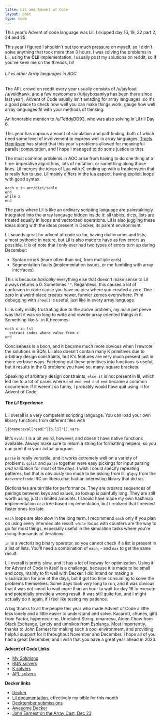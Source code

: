 ```yaml
---
title: Lil and Advent of Code
layout: post
type: code
---
```


This year's Advent of code language was Lil. I skipped day 16, 19, 22 part 2, 24 and 25.

This year I figured I shouldn't put too much pressure on myself, so I didn't solve anything that took more than 3 hours. I was 
solving the problems in Lil, using the **CLil** implementation. I usually post my solutions on reddit, so if you've seen me on
the threads, hi!

###### Lil vs other Array languages in AOC

The APL crowd on reddit every year usually consists of /u/jayfoad, /u/voidhawk, and a few newcomers (/u/jaybosamiya has been there
since last year). Advent of Code usually isn't amazing for array languages, so it's a good place to check how well you can make
things work, gauge how well array languages fit with your methods of thinking.

An honorable mention to /u/TeddyDD93, who was also solving in Lil till Day 6.

This year has copious amount of simulation and pathfinding, both of which need some level of involvement to express well in array
languages. [Troels Henriksen](https://futhark-lang.org/blog/2022-12-25-reflections-on-advent-of-code.html) has stated that this
year's problems allowed for meaningful parallel computation, and I hope I managed to do some justice to that.

The most common problems in AOC arise from having to do one thing at a time: imperative algorithms, lots of mutation, or something
along those lines. Lil merges the ideas of Lua with K, ending up with a frankenstein that is really fun to use. Lil mainly
differs in the lua aspect, having explicit loops with good syntax:
```
each x in arr/dict/table
end
while x
end
```
The parts where Lil is like an ordinary scripting language are painstakingly integrated into the array language hidden inside it:
all tables, dicts, lists are treated equally in loops and vectorized operations. Lil is also juggling these ideas along with the
ideas present in Decker, its parent environment.

Lil sounds great for advent of code so far, having dictionaries and lists, almost pythonic in nature, but Lil is also made to have
as few errors as possible. It is of note that I only ever had two types of errors turn up during December:
- Syntax errors (more often than not, from multiple `end`s)
- Segmentation faults (implementation issues, or me fumbling with array interfaces)

This is because *basically* everything else that doesn't make sense to Lil always returns a 0. Sometimes `""`. Regardless, this
causes a lot of confusion in code cause you have no idea where you created a zero. One zero in a weird place creates newer, funnier
zeroes everywhere. Print debugging with `show[]` is useful, just like in every array language.

Lil is only mildly frustrating due to the above problem, my main pet peeve was that it was so long to write and rewrite array 
oriented things in it. Something like `&'` in K becomes
```
each x in lst
  extract index where value from x
end
```
Conciseness is a boon, and it became much more obvious when I rewrote the solutions in BQN. Lil also doesn't contain many K
primitives due to arbitrary design constraints, but K's features are very much present just in more verbose ways. Factoring out
these primitives into functions is useful, but it results in the Q problem: you have so. many. square brackets.

Speaking of arbitrary design constraints, `else if` is not present in lil, which led me to a lot of cases where
`end end end end end` became a common occurrence. If it weren't so funny, I probably would have quit using lil for Advent of
Code.

##### The Lil Experience
Lil overall is a very competent scripting language. You can load your own library functions from different files with
```
libname:eval[read["lib.lil"]].vars
```

lilt's `eval[]` is a bit weird, however, and doesn't have native functions available. Always 
make sure to return a string for formatting helpers, so you can print it in your actual program.

`parse` is really versatile, and it works extremely well on a variety of problems. `split` and `parse` together were easy pickings
for input parsing *and* validation for most of the days. I wish I could specify repeating patterns, but that is obviously too
much to be asking from lil. `glguy` from the `#adventofcode` IRC on libera.chat had an interesting library that did so.

Dictionaries are terrible for performance. They are *ordered* sequences of pairings between keys and values, so lookup is painfully long. They
are still worth using, just in limited amounts. I should have made my own hashmap implementation or a tree based implementation,
but I realized that I needed faster ones too late.

`each` loops are also slow in the long term. I recommend `each` only if you plan on using every intermediate result. `while` loops
with counters are the way to go for most things, especially useful in the simulation tasks where you're doing thousands of 
iterations.

`in` is a vectorizing binary operator, so you cannot check if a list is present in a list of lists. You'll need a combination of
`each`, `~` and `max` to get the same result.

Lil overall is pretty slow, and it has a lot of leeway for optimization. Using it for Advent of Code in itself is a challenge,
because it is made to be small and cozy, mainly to fit well with Decker. I did intend on making a visualization for one of the 
days, but it got too time consuming to solve the problems themselves. Some days took *very* long to run, and it was obvious that it was not smart to wait more than
an hour to wait for day 16 to execute and potentially provide a wrong result. It was still quite fun, and I might actually do it again,
if I feel like testing my patience. 

A big thanks to all the people this year who made Advent of Code a little less lonely and a little easier to understand and solve.
Kacarott, chunes, gifti from Factor, hyperneutrino, Unrelated String, emanresu, Aiden Chow from Stack Exchange, Lyricly and 
umnikos from Esolangs. Most importantly, thanks to John Earnest for making such a cool environment, and providing helpful support
for it throughout November and December. I hope all of you had a great December, and I wish that you have a great year ahead in 2023.

**Advent of Code Links**
- [My Solutions](https://github.com/razetime/aoc)
- [BQN solvers](https://mlochbaum.github.io/BQN/community/aoc.html)
- [K solvers](https://k.miraheze.org/wiki/Advent_of_Code)
- [APL solvers](https://apl.wiki/Advent_of_Code#Individuals%27_solutions)

**Decker links**
- [Decker](https://beyondloom.com/decker)
- [Lil documentation](https://beyondloom.com/decker/lil.html), effectively my bible for this month
- [Decktember submissions](https://itch.io/jam/decktember/entries)
- [Awesome Decker](https://github.com/1jss/awesome-decker/issues)
- [John Earnest on the Array Cast, Dec 23](https://www.arraycast.com/episodes/episode43-john-earnest-decker)
